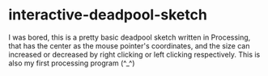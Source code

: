 # interactive-deadpool-sketch
I was bored, this is a pretty basic deadpool sketch written in Processing, that has the center as the mouse pointer's coordinates, and the size can increased or decreased by right clicking or left clicking respectively. This is also my first processing program (^_^)
